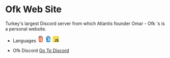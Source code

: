 <h1>Ofk Web Site</h1>

Turkey's largest Discord server from which Atlantis founder Omar - Ofk 's is a personal website.

- Languages <img src="https://raw.githubusercontent.com/devicons/devicon/master/icons/html5/html5-original-wordmark.svg" alt="html5" width="20" height="20"/> <img src="https://raw.githubusercontent.com/devicons/devicon/master/icons/css3/css3-original-wordmark.svg" alt="css3" width="20" height="20"/> <img src="https://raw.githubusercontent.com/devicons/devicon/master/icons/javascript/javascript-original.svg" alt="javascript" width="20" height="20"/>
 
 - Ofk Discord [Go To Discord](https://discord.gg/atl)
